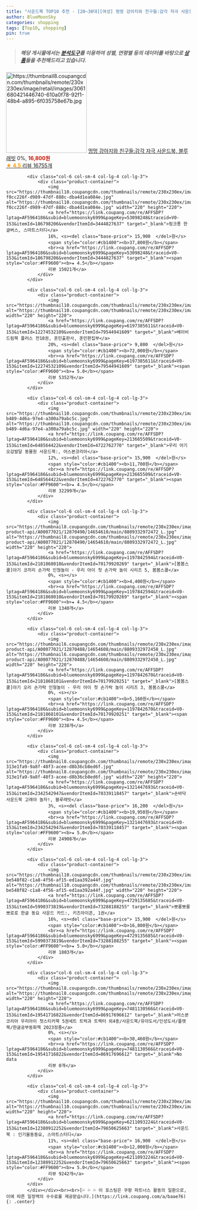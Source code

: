 ```yaml
---
title: "사운드북 TOP10 추천 - [20~30대][여성] 멍멍 강아지와 친구들:감각 자극 사운드북, 블루래빗"
author: BlueMoonSky
categories: shopping
tags: [Top10, shopping]
pin: true
---
```


> ##### 해당 게시물에서는 [**분석도구**](https://itemscout.io/)를 이용하여 **성별**, **연령별** 등의 데이터를 바탕으로 [**상품**](https://link.coupang.com/a/baae76)들을 추천해드리고 있습니다.
<div class="container"><div class="row">
            <div class="col-6 col-sm-4 col-lg-4 col-lg-3">
                <div class="product-container">
                    <img src="https://thumbnail8.coupangcdn.com/thumbnails/remote/230x230ex/image/retail/images/3061680421446740-610a0f78-92f1-48b4-a895-6f035758e67b.jpg" alt="https://thumbnail8.coupangcdn.com/thumbnails/remote/230x230ex/image/retail/images/3061680421446740-610a0f78-92f1-48b4-a895-6f035758e67b.jpg" width="220" height="220">
                    <a href="https://link.coupang.com/re/AFFSDP?lptag=AF5964186&subid=bluemoonsky6999&pageKey=1449384786&traceid=V0-153&itemId=2496342857&vendorItemId=70489496803" target="_blank">멍멍 강아지와 친구들:감각 자극 사운드북, 블루래빗</a>
                    0%, <s></s> 
                    <span style="color:#cb1400"><b>16,800원</b></span>
                    <br><a href="https://link.coupang.com/re/AFFSDP?lptag=AF5964186&subid=bluemoonsky6999&pageKey=1449384786&traceid=V0-153&itemId=2496342857&vendorItemId=70489496803" target="_blank"><span style="color:#FF9600"><b>★ 4.5</b></span>
                    리뷰 16755개</a>
                </div>
            </div>
            
            <div class="col-6 col-sm-4 col-lg-4 col-lg-3">
                <div class="product-container">
                    <img src="https://thumbnail10.coupangcdn.com/thumbnails/remote/230x230ex/image/retail/images/194899590851837-f0cc226f-d989-47df-888c-dba4d1ea084e.jpg" alt="https://thumbnail10.coupangcdn.com/thumbnails/remote/230x230ex/image/retail/images/194899590851837-f0cc226f-d989-47df-888c-dba4d1ea084e.jpg" width="220" height="220">
                    <a href="https://link.coupang.com/re/AFFSDP?lptag=AF5964186&subid=bluemoonsky6999&pageKey=53098248&traceid=V0-153&itemId=186798206&vendorItemId=3444827637" target="_blank">핑크퐁 한글버스, 스마트스터디</a>
                    16%, <s><del class="base-price"> 15,900  </del>원</s> 
                    <span style="color:#cb1400"><b>37,800원</b></span>
                    <br><a href="https://link.coupang.com/re/AFFSDP?lptag=AF5964186&subid=bluemoonsky6999&pageKey=53098248&traceid=V0-153&itemId=186798206&vendorItemId=3444827637" target="_blank"><span style="color:#FF9600"><b>★ 4.5</b></span>
                    리뷰 15021개</a>
                </div>
            </div>
            
            <div class="col-6 col-sm-4 col-lg-4 col-lg-3">
                <div class="product-container">
                    <img src="https://thumbnail10.coupangcdn.com/thumbnails/remote/230x230ex/image/rs_quotation_api/ycdn1qkr/7e15b45c888e47d0998029706f2627ac.jpg" alt="https://thumbnail10.coupangcdn.com/thumbnails/remote/230x230ex/image/rs_quotation_api/ycdn1qkr/7e15b45c888e47d0998029706f2627ac.jpg" width="220" height="220">
                    <a href="https://link.coupang.com/re/AFFSDP?lptag=AF5964186&subid=bluemoonsky6999&pageKey=6197385611&traceid=V0-153&itemId=12274532109&vendorItemId=79544941609" target="_blank">베이비 드림북 플러스 전18권, 훈민출판사, 훈민편집부</a>
                    20%, <s><del class="base-price"> 9,800  </del>원</s> 
                    <span style="color:#cb1400"><b>72,000원</b></span>
                    <br><a href="https://link.coupang.com/re/AFFSDP?lptag=AF5964186&subid=bluemoonsky6999&pageKey=6197385611&traceid=V0-153&itemId=12274532109&vendorItemId=79544941609" target="_blank"><span style="color:#FF9600"><b>★ 5.0</b></span>
                    리뷰 5352개</a>
                </div>
            </div>
            
            <div class="col-6 col-sm-4 col-lg-4 col-lg-3">
                <div class="product-container">
                    <img src="https://thumbnail10.coupangcdn.com/thumbnails/remote/230x230ex/image/retail/images/2019/04/29/10/0/c87e79c7-b489-4d6a-97e4-a300a79abc5c.jpg" alt="https://thumbnail10.coupangcdn.com/thumbnails/remote/230x230ex/image/retail/images/2019/04/29/10/0/c87e79c7-b489-4d6a-97e4-a300a79abc5c.jpg" width="220" height="220">
                    <a href="https://link.coupang.com/re/AFFSDP?lptag=AF5964186&subid=bluemoonsky6999&pageKey=213665509&traceid=V0-153&itemId=648564422&vendorItemId=4722762770" target="_blank">우리 아기 오감발달 동물원 사운드북:, 어스본코리아</a>
                    12%, <s><del class="base-price"> 15,900  </del>원</s> 
                    <span style="color:#cb1400"><b>11,700원</b></span>
                    <br><a href="https://link.coupang.com/re/AFFSDP?lptag=AF5964186&subid=bluemoonsky6999&pageKey=213665509&traceid=V0-153&itemId=648564422&vendorItemId=4722762770" target="_blank"><span style="color:#FF9600"><b>★ 4.5</b></span>
                    리뷰 32299개</a>
                </div>
            </div>
            
            <div class="col-6 col-sm-4 col-lg-4 col-lg-3">
                <div class="product-container">
                    <img src="https://thumbnail8.coupangcdn.com/thumbnails/remote/230x230ex/image/retail-product-api/A00077021/12870490/14654610/main/8809332972472_L.jpg" alt="https://thumbnail8.coupangcdn.com/thumbnails/remote/230x230ex/image/retail-product-api/A00077021/12870490/14654610/main/8809332972472_L.jpg" width="220" height="220">
                    <a href="https://link.coupang.com/re/AFFSDP?lptag=AF5964186&subid=bluemoonsky6999&pageKey=1197842594&traceid=V0-153&itemId=2181868010&vendorItemId=70179920269" target="_blank">[봄봄스쿨]아기 코끼리 손가락 인형놀이 - 우리 아이 첫 손가락 놀이 시리즈 5, 봄봄스쿨</a>
                    0%, <s></s> 
                    <span style="color:#cb1400"><b>4,400원</b></span>
                    <br><a href="https://link.coupang.com/re/AFFSDP?lptag=AF5964186&subid=bluemoonsky6999&pageKey=1197842594&traceid=V0-153&itemId=2181868010&vendorItemId=70179920269" target="_blank"><span style="color:#FF9600"><b>★ 4.5</b></span>
                    리뷰 1340개</a>
                </div>
            </div>
            
            <div class="col-6 col-sm-4 col-lg-4 col-lg-3">
                <div class="product-container">
                    <img src="https://thumbnail6.coupangcdn.com/thumbnails/remote/230x230ex/image/retail-product-api/A00077021/12870488/14654608/main/8809332972458_L.jpg" alt="https://thumbnail6.coupangcdn.com/thumbnails/remote/230x230ex/image/retail-product-api/A00077021/12870488/14654608/main/8809332972458_L.jpg" width="220" height="220">
                    <a href="https://link.coupang.com/re/AFFSDP?lptag=AF5964186&subid=bluemoonsky6999&pageKey=1197842670&traceid=V0-153&itemId=2181868101&vendorItemId=70179920251" target="_blank">[봄봄스쿨]아기 오리 손가락 인형놀이 - 우리 아이 첫 손가락 놀이 시리즈 3, 봄봄스쿨</a>
                    0%, <s></s> 
                    <span style="color:#cb1400"><b>5,160원</b></span>
                    <br><a href="https://link.coupang.com/re/AFFSDP?lptag=AF5964186&subid=bluemoonsky6999&pageKey=1197842670&traceid=V0-153&itemId=2181868101&vendorItemId=70179920251" target="_blank"><span style="color:#FF9600"><b>★ 4.5</b></span>
                    리뷰 3238개</a>
                </div>
            </div>
            
            <div class="col-6 col-sm-4 col-lg-4 col-lg-3">
                <div class="product-container">
                    <img src="https://thumbnail8.coupangcdn.com/thumbnails/remote/230x230ex/image/retail/images/3602544163782778-313e1fa9-9a8f-48f3-acee-d8b36cb8ed6f.jpg" alt="https://thumbnail8.coupangcdn.com/thumbnails/remote/230x230ex/image/retail/images/3602544163782778-313e1fa9-9a8f-48f3-acee-d8b36cb8ed6f.jpg" width="220" height="220">
                    <a href="https://link.coupang.com/re/AFFSDP?lptag=AF5964186&subid=bluemoonsky6999&pageKey=1321447693&traceid=V0-153&itemId=2342542947&vendorItemId=70339118457" target="_blank">손바닥 사운드북 고래야 놀자!, 블루래빗</a>
                    3%, <s><del class="base-price"> 16,200  </del>원</s> 
                    <span style="color:#cb1400"><b>19,950원</b></span>
                    <br><a href="https://link.coupang.com/re/AFFSDP?lptag=AF5964186&subid=bluemoonsky6999&pageKey=1321447693&traceid=V0-153&itemId=2342542947&vendorItemId=70339118457" target="_blank"><span style="color:#FF9600"><b>★ 5.0</b></span>
                    리뷰 24908개</a>
                </div>
            </div>
            
            <div class="col-6 col-sm-4 col-lg-4 col-lg-3">
                <div class="product-container">
                    <img src="https://thumbnail10.coupangcdn.com/thumbnails/remote/230x230ex/image/retail/images/2987065447346941-be548f82-c1a8-4f56-af15-ed1aa392a44f.jpg" alt="https://thumbnail10.coupangcdn.com/thumbnails/remote/230x230ex/image/retail/images/2987065447346941-be548f82-c1a8-4f56-af15-ed1aa392a44f.jpg" width="220" height="220">
                    <a href="https://link.coupang.com/re/AFFSDP?lptag=AF5964186&subid=bluemoonsky6999&pageKey=4729135685&traceid=V0-153&itemId=5990373819&vendorItemId=73288188255" target="_blank">뽀롱뽀롱 뽀로로 한글 동요 사운드 카드:, 키즈아이콘, 1권</a>
                    16%, <s><del class="base-price"> 15,900  </del>원</s> 
                    <span style="color:#cb1400"><b>16,800원</b></span>
                    <br><a href="https://link.coupang.com/re/AFFSDP?lptag=AF5964186&subid=bluemoonsky6999&pageKey=4729135685&traceid=V0-153&itemId=5990373819&vendorItemId=73288188255" target="_blank"><span style="color:#FF9600"><b>★ 5.0</b></span>
                    리뷰 1803개</a>
                </div>
            </div>
            
            <div class="col-6 col-sm-4 col-lg-4 col-lg-3">
                <div class="product-container">
                    <img src="https://thumbnail8.coupangcdn.com/thumbnails/remote/230x230ex/image/vendor_inventory/f86c/301e66289c53817039337a182223ee1c4cfc3e5df15e3b10f96919ace47a.jpg" alt="https://thumbnail8.coupangcdn.com/thumbnails/remote/230x230ex/image/vendor_inventory/f86c/301e66289c53817039337a182223ee1c4cfc3e5df15e3b10f96919ace47a.jpg" width="220" height="220">
                    <a href="https://link.coupang.com/re/AFFSDP?lptag=AF5964186&subid=bluemoonsky6999&pageKey=7481130566&traceid=V0-153&itemId=19541716822&vendorItemId=86917696612" target="_blank">어스본코리아 우리아이 첫스티커북 5권세트 트럭과 트렉터 외4종/사운드북/유아도서/인성도서/플랫북/한글공부동화책 2023정품</a>
                    0%, <s></s> 
                    <span style="color:#cb1400"><b>30,460원</b></span>
                    <br><a href="https://link.coupang.com/re/AFFSDP?lptag=AF5964186&subid=bluemoonsky6999&pageKey=7481130566&traceid=V0-153&itemId=19541716822&vendorItemId=86917696612" target="_blank">No data
                    리뷰 0개</a>
                </div>
            </div>
            
            <div class="col-6 col-sm-4 col-lg-4 col-lg-3">
                <div class="product-container">
                    <img src="https://thumbnail10.coupangcdn.com/thumbnails/remote/230x230ex/image/rs_quotation_api/knsiyrnx/734809b1236145fb887623d75bb5b31e.jpg" alt="https://thumbnail10.coupangcdn.com/thumbnails/remote/230x230ex/image/rs_quotation_api/knsiyrnx/734809b1236145fb887623d75bb5b31e.jpg" width="220" height="220">
                    <a href="https://link.coupang.com/re/AFFSDP?lptag=AF5964186&subid=bluemoonsky6999&pageKey=6211093224&traceid=V0-153&itemId=12380912252&vendorItemId=79650625663" target="_blank">사운드북 : 인기율동동요, 스마트스터디</a>
                    11%, <s><del class="base-price"> 16,900  </del>원</s> 
                    <span style="color:#cb1400"><b>12,000원</b></span>
                    <br><a href="https://link.coupang.com/re/AFFSDP?lptag=AF5964186&subid=bluemoonsky6999&pageKey=6211093224&traceid=V0-153&itemId=12380912252&vendorItemId=79650625663" target="_blank"><span style="color:#FF9600"><b>★ 5.0</b></span>
                    리뷰 9242개</a>
                </div>
            </div>
            </div></div><br><br>[💦 💦 💦 이 포스팅은 쿠팡 파트너스 활동의 일환으로, 이에 따른 일정액의 수수료를 제공받습니다.](https://link.coupang.com/a/baae76){: .center}